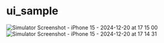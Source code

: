 # ui_sample


![Simulator Screenshot - iPhone 15 - 2024-12-20 at 17 15 00](https://github.com/user-attachments/assets/6a12aa6c-8c0b-4207-a0bc-a5c935bf8aea)
![Simulator Screenshot - iPhone 15 - 2024-12-20 at 17 14 31](https://github.com/user-attachments/assets/e0b999db-4c0a-4c56-9bd6-5792fa75f291)
